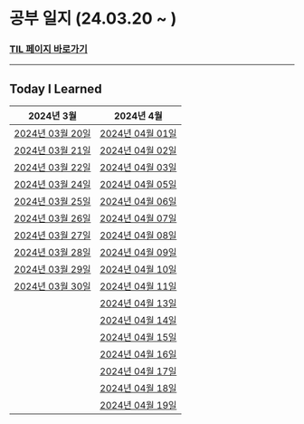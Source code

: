 # 공부 일지 (24.03.20 ~ )

### [TIL 페이지 바로가기](https://www.notion.so/TIL-Today-Is-Learn-e8ac044b5f804973b1ac348016ef2584)
<hr/>

## Today I Learned
|2024년 3월| 2024년 4월|
|:---:|:---:|
|[2024년 03월 20일](https://www.notion.so/2024-03-20-9e596b1d167e4e3db3a17690a9b29256)| [2024년 04월 01일](https://www.notion.so/2024-4-1-1df6582c27514ecc931351bf8f1b544e)|
[2024년 03월 21일](https://www.notion.so/2024-3-21-e229bcf9463b4fcf804026e77bc7f99d)|[2024년 04월 02일](https://www.notion.so/2024-4-2-064a0b7bc079408191675d923dd1acd3)|
[2024년 03월 22일](https://www.notion.so/2024-3-22-f301b9df51c141e69765ed97dea492d7)|[2024년 04월 03일](https://www.notion.so/2024-4-3-26b97cf795a843dd8789017d4a0428a5)|
[2024년 03월 24일](https://www.notion.so/2024-3-24-dea81c5b923b42978ba2a48a8b9481c4)|[2024년 04월 05일](https://www.notion.so/2024-4-5-3ac7a0002ca041d1bda020b2119d6345)|
[2024년 03월 25일](https://www.notion.so/2024-3-25-b8ed896276cd43b58da6e5343e7c3af4)|[2024년 04월 06일](https://www.notion.so/2024-4-6-47af4067809a4a47a591645b413f5e95)|
[2024년 03월 26일](https://www.notion.so/2024-3-26-7950aa0431e84bbe87cb0e53187433d0)|[2024년 04월 07일](https://www.notion.so/2024-4-7-f2ccb7c104444dab9dd8ca9cc5b7e5bb)|
[2024년 03월 27일](https://www.notion.so/2024-3-27-a636e42a22a64f7097138c984c901b8b)|[2024년 04월 08일](https://www.notion.so/2024-4-8-b4f0372ee6e74303a615d9bdd3b5091b)|
[2024년 03월 28일](https://www.notion.so/2024-3-28-1456fd9d35954c39bf24f65903fb0a4d)|[2024년 04월 09일](https://www.notion.so/2024-4-9-266892c7897644198002f55da013128d)|
[2024년 03월 29일](https://www.notion.so/2024-3-29-f828de6bc9b443728158779e97276856)|[2024년 04월 10일](https://www.notion.so/2024-4-10-b7f28fda58f14132b412832aa44a331c)|
[2024년 03월 30일](https://www.notion.so/2024-3-30-ce6b2da613634214bd3139b81113503f)|[2024년 04월 11일](https://www.notion.so/2024-4-11-f6383ba629a547a6b256804fa3cc70df)|
| |[2024년 04월 13일](https://www.notion.so/2024-4-13-c0d68309d14c439faedd9071b113d7dd)|
| |[2024년 04월 14일](https://www.notion.so/2024-4-14-b46de93bfa774858a0873fd336dcaec5)|
| |[2024년 04월 15일](https://deff-dev.tistory.com/84)|
| |[2024년 04월 16일](https://deff-dev.tistory.com/85)|
| |[2024년 04월 17일](https://deff-dev.tistory.com/86)|
| |[2024년 04월 18일](https://deff-dev.tistory.com/87)|
| |[2024년 04월 19일](https://deff-dev.tistory.com/88)|
